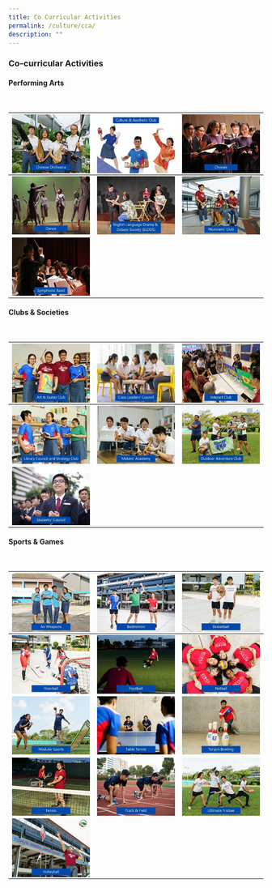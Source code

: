 ```yaml
---
title: Co Curricular Activities
permalink: /culture/cca/
description: ""
---
```

### **Co-curricular Activities** 
#### **Performing Arts**

<br clear="left" />

| <a href="https://staging.dy8spnni5p31k.amplifyapp.com/culture/cca/performing-arts/chinese-orchestra/"><img src="/images/CCA/cca1.jpg" align = "center"></a> | <a href="https://staging.dy8spnni5p31k.amplifyapp.com/culture/cca/performing-arts/culture-and-aesthetic-club/"><img src="/images/CCA/cca2.jpg" align = "center"></a> | <a href="https://staging.dy8spnni5p31k.amplifyapp.com/culture/cca/performing-arts/chorale/"><img src="/images/CCA/cca3.jpg" align = "center"></a> |
| --------   | --------     | --------    |
| <a href="https://staging.dy8spnni5p31k.amplifyapp.com/culture/cca/performing-arts/dance/"><img src="/images/CCA/cca4.jpg" align = "center"></a> | <a href="https://staging.dy8spnni5p31k.amplifyapp.com/culture/cca/performing-arts/eldds/"><img src="/images/CCA/cca5.jpg" align = "center"></a> | <a href="https://staging.dy8spnni5p31k.amplifyapp.com/culture/cca/performing-arts/musicians-club/"><img src="/images/CCA/cca6.jpg" align = "center"></a> |
| <a href="https://staging.dy8spnni5p31k.amplifyapp.com/culture/cca/performing-arts/symphonic-band/"><img src="/images/CCA/cca7.jpg" align = "center"></a> |               |               |

#### **Clubs & Societies**

<br clear="left" />

| <a href="https://staging.dy8spnni5p31k.amplifyapp.com/culture/cca/clubs-and-societies/art-and-guitar/club/"><img src="/images/CCA/cca8.jpg" align = "center"></a> | <a href="https://staging.dy8spnni5p31k.amplifyapp.com/culture/cca/clubs-and-societies/class-leaders-council/"><img src="/images/CCA/cca9.jpg" align = "center"></a> | <a href="https://staging.dy8spnni5p31k.amplifyapp.com/culture/cca/clubs-and-societies/interact-club/"><img src="/images/CCA/cca10.jpg" align = "center"></a> |
| --------   | --------     | --------    |
| <a href="https://staging.dy8spnni5p31k.amplifyapp.com/culture/cca/clubs-and-societies/library-council-and-strategy-club/"><img src="/images/CCA/cca11.jpg" align = "center"></a> | <a href="https://staging.dy8spnni5p31k.amplifyapp.com/culture/cca/clubs-and-societies/makers-academy/"><img src="/images/CCA/cca12.jpg" align = "center"></a> | <a href="https://staging.dy8spnni5p31k.amplifyapp.com/culture/cca/clubs-and-societies/outdoor-adventure-club/"><img src="/images/CCA/cca13.jpg" align = "center"></a> |
| <a href="https://staging.dy8spnni5p31k.amplifyapp.com/culture/cca/clubs-and-societies/students-council/"><img src="/images/CCA/cca14.jpg" align = "center"></a> |               |               |


#### **Sports & Games**

<br clear="left" />

| <a href="https://staging.dy8spnni5p31k.amplifyapp.com/culture/cca/sports-and-games/air-weapons/"><img src="/images/CCA/cca15.jpg" align = "center"></a> | <a href="https://staging.dy8spnni5p31k.amplifyapp.com/culture/cca/sports-and-games/badminton/"><img src="/images/CCA/cca16.jpg" align = "center"></a> | <a href="https://staging.dy8spnni5p31k.amplifyapp.com/culture/cca/sports-and-games/basketball/"><img src="/images/CCA/cca17.jpg" align = "center"></a> |
| --------   | --------     | --------    |
| <a href="https://staging.dy8spnni5p31k.amplifyapp.com/culture/cca/sports-and-games/floorball/"><img src="/images/CCA/cca18.jpg" align = "center"></a> | <a href="https://staging.dy8spnni5p31k.amplifyapp.com/culture/cca/sports-and-games/football/"><img src="/images/CCA/cca19.jpg" align = "center"></a> | <a href="https://staging.dy8spnni5p31k.amplifyapp.com/culture/cca/sports-and-games/netball/"><img src="/images/CCA/cca20.jpg" align = "center"></a>|
| <a href="https://staging.dy8spnni5p31k.amplifyapp.com/culture/cca/sports-and-games/modular-sports/"><img src="/images/CCA/cca21.jpg" align = "center"></a> | <a href="https://staging.dy8spnni5p31k.amplifyapp.com/culture/cca/sports-and-games/table-tennis/"><img src="/images/CCA/cca22.jpg" align = "center"></a> | <a href="https://staging.dy8spnni5p31k.amplifyapp.com/culture/cca/sports-and-games/tenpin-bowling/"><img src="/images/CCA/cca23.jpg" align = "center"></a> |
| <a href="https://staging.dy8spnni5p31k.amplifyapp.com/culture/cca/sports-and-games/tennis/"><img src="/images/CCA/cca24.jpg" align = "center"></a> | <a href="https://staging.dy8spnni5p31k.amplifyapp.com/culture/cca/sports-and-games/track-and-field/"><img src="/images/CCA/cca25.jpg" align = "center"></a> | <a href="https://staging.dy8spnni5p31k.amplifyapp.com/culture/cca/sports-and-games/ultimate-frisbee/"><img src="/images/CCA/cca26.jpg" align = "center"></a> |
| <a href="https://staging.dy8spnni5p31k.amplifyapp.com/culture/cca/sports-and-games/volleyball/"><img src="/images/CCA/cca27.jpg" align = "center"></a> |               |               |